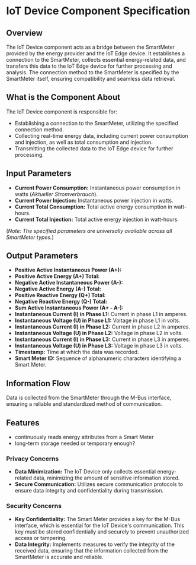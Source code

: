 # IoT Device Component Specification

## Overview

The IoT Device component acts as a bridge between the SmartMeter provided by the energy provider and the IoT Edge device. It establishes a connection to the SmartMeter, collects essential energy-related data, and transfers this data to the IoT Edge device for further processing and analysis. The connection method to the SmartMeter is specified by the SmartMeter itself, ensuring compatibility and seamless data retrieval.

## What is the Component About

The IoT Device component is responsible for:

- Establishing a connection to the SmartMeter, utilizing the specified connection method.
- Collecting real-time energy data, including current power consumption and injection, as well as total consumption and injection.
- Transmitting the collected data to the IoT Edge device for further processing.

## Input Parameters

- **Current Power Consumption:** Instantaneous power consumption in watts (*Aktueller Stromverbrauch*).
- **Current Power Injection:** Instantaneous power injection in watts.
- **Current Total Consumption:** Total active energy consumption in watt-hours.
- **Current Total Injection:** Total active energy injection in watt-hours.

(*Note: The specified parameters are universally available across all SmartMeter types.*)

## Output Parameters

- **Positive Active Instantaneous Power (A+):**
- **Positive Active Energy (A+) Total:**
- **Negative Active Instantaneous Power (A-):**
- **Negative Active Energy (A-) Total:**
- **Positive Reactive Energy (Q+) Total:**
- **Negative Reactive Energy (Q-) Total:**
- **Sum Active Instantaneous Power (A+ - A-):**
- **Instantaneous Current (I) in Phase L1:** Current in phase L1 in amperes.
- **Instantaneous Voltage (U) in Phase L1:** Voltage in phase L1 in volts.
- **Instantaneous Current (I) in Phase L2:** Current in phase L2 in amperes.
- **Instantaneous Voltage (U) in Phase L2:** Voltage in phase L2 in volts.
- **Instantaneous Current (I) in Phase L3:** Current in phase L3 in amperes.
- **Instantaneous Voltage (U) in Phase L3:** Voltage in phase L3 in volts.
- **Timestamp:** Time at which the data was recorded.
- **Smart Meter ID:** Sequence of alphanumeric characters identifying a Smart Meter.

## Information Flow

Data is collected from the SmartMeter through the M-Bus interface, ensuring a reliable and standardized method of communication.

## Features

- continuously reads energy attributes from a Smart Meter
- long-term storage needed or temporary enough?

### Privacy Concerns

- **Data Minimization:** The IoT Device only collects essential energy-related data, minimizing the amount of sensitive information stored.
- **Secure Communication:** Utilizes secure communication protocols to ensure data integrity and confidentiality during transmission.

### Security Concerns

- **Key Confidentiality:** The Smart Meter provides a key for the M-Bus interface, which is essential for the IoT Device's communication. This key must be stored confidentially and securely to prevent unauthorized access or tampering.
- **Data Integrity:** Implements measures to verify the integrity of the received data, ensuring that the information collected from the SmartMeter is accurate and reliable.
